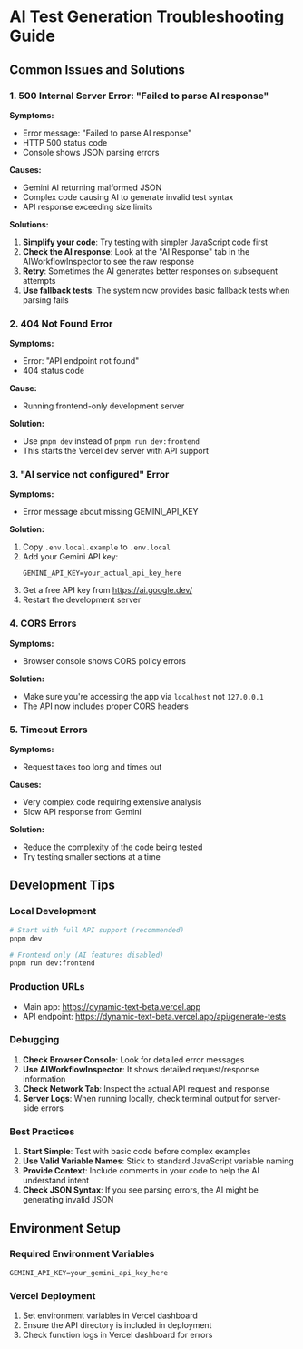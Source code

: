 # AI Test Generation Troubleshooting Guide

## Common Issues and Solutions

### 1. 500 Internal Server Error: "Failed to parse AI response"

**Symptoms:**
- Error message: "Failed to parse AI response"
- HTTP 500 status code
- Console shows JSON parsing errors

**Causes:**
- Gemini AI returning malformed JSON
- Complex code causing AI to generate invalid test syntax
- API response exceeding size limits

**Solutions:**
1. **Simplify your code**: Try testing with simpler JavaScript code first
2. **Check the AI response**: Look at the "AI Response" tab in the AIWorkflowInspector to see the raw response
3. **Retry**: Sometimes the AI generates better responses on subsequent attempts
4. **Use fallback tests**: The system now provides basic fallback tests when parsing fails

### 2. 404 Not Found Error

**Symptoms:**
- Error: "API endpoint not found"
- 404 status code

**Cause:**
- Running frontend-only development server

**Solution:**
- Use `pnpm dev` instead of `pnpm run dev:frontend`
- This starts the Vercel dev server with API support

### 3. "AI service not configured" Error

**Symptoms:**
- Error message about missing GEMINI_API_KEY

**Solution:**
1. Copy `.env.local.example` to `.env.local`
2. Add your Gemini API key:
   ```
   GEMINI_API_KEY=your_actual_api_key_here
   ```
3. Get a free API key from https://ai.google.dev/
4. Restart the development server

### 4. CORS Errors

**Symptoms:**
- Browser console shows CORS policy errors

**Solution:**
- Make sure you're accessing the app via `localhost` not `127.0.0.1`
- The API now includes proper CORS headers

### 5. Timeout Errors

**Symptoms:**
- Request takes too long and times out

**Causes:**
- Very complex code requiring extensive analysis
- Slow API response from Gemini

**Solution:**
- Reduce the complexity of the code being tested
- Try testing smaller sections at a time

## Development Tips

### Local Development
```bash
# Start with full API support (recommended)
pnpm dev

# Frontend only (AI features disabled)
pnpm run dev:frontend
```

### Production URLs
- Main app: https://dynamic-text-beta.vercel.app
- API endpoint: https://dynamic-text-beta.vercel.app/api/generate-tests

### Debugging

1. **Check Browser Console**: Look for detailed error messages
2. **Use AIWorkflowInspector**: It shows detailed request/response information
3. **Check Network Tab**: Inspect the actual API request and response
4. **Server Logs**: When running locally, check terminal output for server-side errors

### Best Practices

1. **Start Simple**: Test with basic code before complex examples
2. **Use Valid Variable Names**: Stick to standard JavaScript variable naming
3. **Provide Context**: Include comments in your code to help the AI understand intent
4. **Check JSON Syntax**: If you see parsing errors, the AI might be generating invalid JSON

## Environment Setup

### Required Environment Variables
```
GEMINI_API_KEY=your_gemini_api_key_here
```

### Vercel Deployment
1. Set environment variables in Vercel dashboard
2. Ensure the API directory is included in deployment
3. Check function logs in Vercel dashboard for errors
